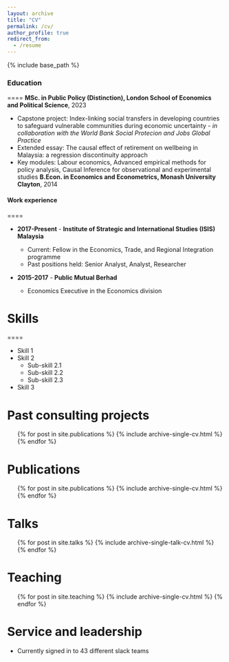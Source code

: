 ```yaml
---
layout: archive
title: "CV"
permalink: /cv/
author_profile: true
redirect_from:
  - /resume
---
```


{% include base_path %}

### Education
====
**MSc. in Public Policy (Distinction), London School of Economics and Political Science**, 2023
* Capstone project: Index-linking social transfers in developing countries to safeguard vulnerable communities during economic uncertainty - *in collaboration with the World Bank Social Protecion and Jobs Global Practice*
* Extended essay: The causal effect of retirement on wellbeing in Malaysia: a regression discontinuity approach
* Key modules: Labour economics, Advanced empirical methods for policy analysis, Causal Inference for observational and experimental studies
**B.Econ. in Economics and Econometrics, Monash University Clayton**, 2014

#### Work experience
====
* **2017-Present**  - **Institute of Strategic and International Studies (ISIS) Malaysia**
  * Current: Fellow in the Economics, Trade, and Regional Integration programme
  * Past positions held: Senior Analyst, Analyst, Researcher
  
* **2015-2017** - **Public Mutual Berhad**
  * Economics Executive in the Economics division
  
# Skills
====
* Skill 1
* Skill 2
  * Sub-skill 2.1
  * Sub-skill 2.2
  * Sub-skill 2.3
* Skill 3

Past consulting projects
======
  <ul>{% for post in site.publications %}
    {% include archive-single-cv.html %}
  {% endfor %}</ul>
  

Publications
======
  <ul>{% for post in site.publications %}
    {% include archive-single-cv.html %}
  {% endfor %}</ul>
  
Talks
======
  <ul>{% for post in site.talks %}
    {% include archive-single-talk-cv.html %}
  {% endfor %}</ul>
  
Teaching
======
  <ul>{% for post in site.teaching %}
    {% include archive-single-cv.html %}
  {% endfor %}</ul>
  
Service and leadership
======
* Currently signed in to 43 different slack teams
